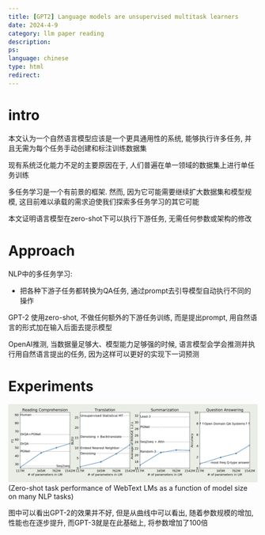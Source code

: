 ```yaml
---
title: [GPT2] Language models are unsupervised multitask learners
date: 2024-4-9
category: llm paper reading
description:
ps:
language: chinese
type: html
redirect:
---
```



# intro

本文认为一个自然语言模型应该是一个更具通用性的系统, 能够执行许多任务, 并且无需为每个任务手动创建和标注训练数据集

现有系统泛化能力不足的主要原因在于, 人们普遍在单一领域的数据集上进行单任务训练

多任务学习是一个有前景的框架. 然而, 因为它可能需要继续扩大数据集和模型规模, 这目前难以承载的需求迫使我们探索多任务学习的其它可能

本文证明语言模型在zero-shot下可以执行下游任务, 无需任何参数或架构的修改

# Approach

NLP中的多任务学习:

- 把各种下游子任务都转换为QA任务, 通过prompt去引导模型自动执行不同的操作

GPT-2 使用zero-shot, 不做任何额外的下游任务训练, 而是提出prompt, 用自然语言的形式加在输入后面去提示模型

OpenAI推测, 当数据量足够大、模型能力足够强的时候, 语言模型会学会推测并执行用自然语言提出的任务, 因为这样可以更好的实现下一词预测



# Experiments

![95](./pic/llmpost/gpt2/expr.png)(Zero-shot task performance of WebText LMs as a function of model size on many NLP tasks)

图中可以看出GPT-2的效果并不好, 但是从曲线中可以看出, 随着参数规模的增加, 性能也在逐步提升, 而GPT-3就是在此基础上, 将参数增加了100倍
